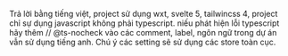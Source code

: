 Trả lời bằng tiếng việt, project sử dụng wxt, svelte 5, tailwincss 4, project chỉ sự dụng javascript không phải typescript. niếu phát hiện lỗi typescript hãy thêm // @ts-nocheck vào
các comment, label, ngôn ngữ trong dự án vẫn sử dụng tiếng anh.
Chú ý các setting sẽ sử dụng các store toàn cục.

